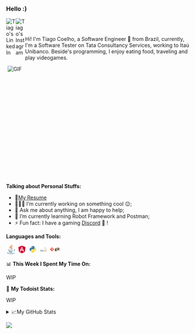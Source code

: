 <!--
**nefestor/nefestor** is a ✨ _special_ ✨ repository because its `README.md` (this file) appears on your GitHub profile.

Here are some ideas to get you started:

- 🔭 I’m currently working on ...
- 🌱 I’m currently learning ...
- 👯 I’m looking to collaborate on ...
- 🤔 I’m looking for help with ...
- 💬 Ask me about ...
- 📫 How to reach me: ...
- 😄 Pronouns: ...
- 
-->

### Hello :)
<a href="https://www.linkedin.com/in/tiago-coelho-cp/">
  <img align="left" alt="Tiago's LinkedIn" width="26px" src="https://cdn.jsdelivr.net/npm/simple-icons@v3/icons/linkedin.svg" />
</a>
<a href="https://www.instagram.com/nefestor/">
  <img align="left" alt="Tiago's Instagram" width="26px" src="https://cdn.jsdelivr.net/npm/simple-icons@v3/icons/instagram.svg" />
</a>

<br />

<br />

Hi! I'm Tiago Coelho, a Software Engineer 🚀 from Brazil, currently, I'm a Software Tester on Tata Consultancy Services, working to Itaú Unibanco. Beside's programming, I enjoy eating food, traveling and play videogames.

  <img align="right" alt="GIF" src="https://github.com/abhisheknaiidu/abhisheknaiidu/blob/master/code.gif?raw=true" width="500" height="320" />
  
**Talking about Personal Stuffs:**

- 📝[My Resume](https://resume.io/r/TtdoYf92O)
- 👨🏽‍💻 I’m currently working on something cool :wink:;
- 💬 Ask me about anything, I am happy to help;
- 🌱 I’m currently learning Robot Framework and Postman;
- ⚡ Fun fact: I have a gaming [Discord](https://discord.gg/bQ9gbT7) 🤯 !


**Languages and Tools:**  

<code><img height="26px" src="https://raw.githubusercontent.com/github/explore/80688e429a7d4ef2fca1e82350fe8e3517d3494d/topics/java/java.png"></code>
<code><img height="26px" src="https://raw.githubusercontent.com/github/explore/80688e429a7d4ef2fca1e82350fe8e3517d3494d/topics/angular/angular.png"></code>
<code><img height="26px" src="https://raw.githubusercontent.com/github/explore/80688e429a7d4ef2fca1e82350fe8e3517d3494d/topics/python/python.png"></code>
<code><img height="26px" src="https://raw.githubusercontent.com/github/explore/80688e429a7d4ef2fca1e82350fe8e3517d3494d/topics/mysql/mysql.png"></code>
<code><img height="26px" src="https://raw.githubusercontent.com/github/explore/80688e429a7d4ef2fca1e82350fe8e3517d3494d/topics/git/git.png"></code>






📊 **This Week I Spent My Time On:**

WIP

🚧 **My Todoist Stats:**

WIP


<details>
<summary>📈My GitHub Stats</summary>
<center>
<table>
  <tr>
      <td><img width="360px" align="center" src="https://github-readme-stats.vercel.app/api/top-langs/?username=nefestor&hide=html&layout=compact&theme=dracula"/></td>
      <td><img width="400px" align="center" src="https://github-readme-stats.vercel.app/api?username=nefestor&theme=dracula&show_icons=true"/></td>
  </tr>  
</table>
</center>
</details>

![](https://visitor-badge.glitch.me/badge?page_id=nefestor.nefestor)

